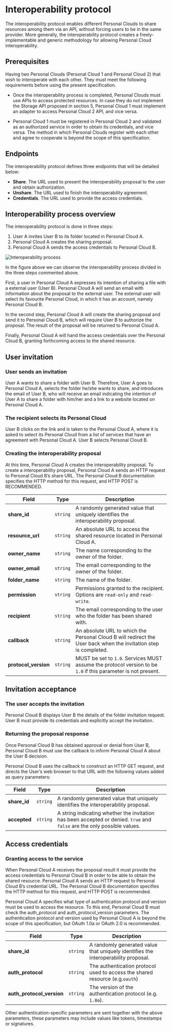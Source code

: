 Interoperability protocol
=========================

The interoperability protocol enables different Personal Clouds to share resources among them via an API, without forcing users to be in the same provider. More generally, the interoperability protocol creates a freely-implementable and generic methodology for allowing Personal Cloud interoperability.

## Prerequisites

Having two Personal Clouds (Personal Cloud 1 and Personal Cloud 2) that wish to interoperate with each other. They must meet the following requirements before using the present specification.

* Once the interoperability process is completed, Personal Clouds must use APIs to access protected resources. In case they do not implement the Storage API proposed in section 5, Personal Cloud 1 must implement an adapter to access Personal Cloud 2 API, and vice versa.

* Personal Cloud 1 must be registered in Personal Cloud 2 and validated as an authorized service in order to obtain its credentials, and vice versa. The method in which Personal Clouds register with each other and agree to cooperate is beyond the scope of this specification.

## Endpoints

The interoperability protocol defines three endpoints that will be detailed below:

* **Share**. The URL used to present the interoperability proposal to the user and obtain authorization.
* **Unshare**. The URL used to finish the interoperability agreement.
* **Credentials**. The URL used to provide the access credentials.

## Interoperability process overview

The interoperability protocol is done in three steps:

1. User A invites User B to its folder located in Personal Cloud A.
2. Personal Cloud A creates the sharing proposal.
3. Personal Cloud A sends the access credentials to Personal Cloud B.

![Interoperability process](https://raw.githubusercontent.com/cloudspaces/interop-protocol/master/images/interop_process.png)

In the figure above we can observe the interoperability process divided in the three steps commented above.

First, a user in Personal Cloud A expresses its intention of sharing a file with a external user (User B). Personal Cloud A will send an email with information about the proposal to the external user. The external user will select its favourite Personal Cloud, in which it has an account, namely Personal Cloud B. 

In the second step, Personal Cloud A will create the sharing proposal and send it to Personal Cloud B, which will require User B to authorize the proposal. The result of the proposal will be returned to Personal Cloud A. 

Finally, Personal Cloud A will hand the access credentials over the Personal Cloud B, granting forthcoming access to the shared resource.

## User invitation

### User sends an invitation

User A wants to share a folder with User B. Therefore, User A goes to Personal Cloud A, selects the folder he/she wants to share, and introduces the email of User B, who will receive an email indicating the intention of User A to share a folder with him/her and a link to a website located on Personal Cloud A.

### The recipient selects its Personal Cloud

User B clicks on the link and is taken to the Personal Cloud A, where it is asked to select its Personal Cloud from a list of services that have an agreement with Personal Cloud A. User B selects Personal Cloud B.

### Creating the interoperability proposal

At this time, Personal Cloud A creates the interoperability proposal. To create a interoperability proposal, Personal Cloud A sends an HTTP request to Personal Cloud B’s share URL. The Personal Cloud B documentation specifies the HTTP method for this request, and HTTP POST is RECOMMENDED.

Field | Type | Description
--- | --- | ---
**share_id** | `string` | A randomly generated value that uniquely identifies the interoperability proposal.
**resource_url** | `string` | An absolute URL to access the shared resource located in Personal Cloud A.
**owner_name** | `string` | The name corresponding to the owner of the folder.
**owner_email** | `string` | The email corresponding to the owner of the folder.
**folder_name** | `string` | The name of the folder.
**permission** | `string` | Permissions granted to the recipient. Options are `read-only` and `read-write`.
**recipient** | `string` | The email corresponding to the user who the folder has been shared with.
**callback** | `string` | An absolute URL to which the Personal Cloud B will redirect the User back when the invitation step is completed.
**protocol_version** | `string` | MUST be set to `1.0`. Services MUST assume the protocol version to be `1.0` if this parameter is not present.


## Invitation acceptance

### The user accepts the invitation

Personal Cloud B displays User B the details of the folder invitation request. User B must provide its credentials and explicitly accept the invitation.


### Returning the proposal response

Once Personal Cloud B has obtained approval or denial from User B, Personal Cloud B must use the callback to inform Personal Cloud A about the User B decision.

Personal Cloud B uses the callback to construct an HTTP GET request, and directs the User’s web browser to that URL with the following values added as query parameters:

Field | Type | Description
--- | --- | ---
**share_id** | `string` | A randomly generated value that uniquely identifies the interoperability proposal.
**accepted** | `string` | A string indicating whether the invitation has been accepted or denied. `true` and `false` are the only possible values.


## Access credentials

### Granting access to the service

When Personal Cloud A receives the proposal result it must provide the access credentials to Personal Cloud B in order to be able to obtain the shared resource. Personal Cloud A sends an HTTP request to Personal Cloud B’s credential URL. The Personal Cloud B documentation specifies the HTTP method for this request, and HTTP POST is recommended.

Personal Cloud A specifies what type of authentication protocol and version must be used to access the resource. To this end, Personal Cloud B must check the auth_protocol and auth_protocol_version parameters. The authentication protocol and version used by Personal Cloud A is beyond the scope of this specification, but OAuth 1.0a or OAuth 2.0 is recommended.

Field | Type | Description
--- | --- | ---
**share_id** | `string` | A randomly generated value that uniquely identifies the interoperability proposal.
**auth_protocol** | `string` | The authentication protocol used to access the shared resource (e.g.`oauth`)
**auth_protocol_version** | `string` | The version of the authentication protocol (e.g. `1.0a`).

Other authentication-specific parameters are sent together with the above parameters, these parameters may include values like tokens, timestamps or signatures.
